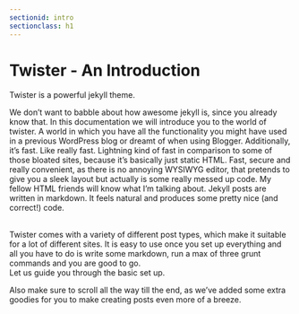 ```yaml
---
sectionid: intro
sectionclass: h1
---
```


# Twister - An Introduction

Twister is a powerful jekyll theme. 

We don’t want to babble about how awesome jekyll is, since you already know that. In this documentation we will introduce you to the world of twister. A world in which you have all  the functionality you might have used in a previous WordPress blog or dreamt of when using Blogger. Additionally, it’s fast. Like really fast. Lightning kind of fast in comparison to some of those bloated sites, because it’s basically just static HTML. Fast, secure and really convenient, as there is no annoying WYSIWYG editor, that pretends to give you a sleek layout but actually is some really messed up code. My fellow HTML friends will know what I’m talking about. Jekyll posts are written in markdown. It feels natural and produces some pretty nice (and correct!) code.

<br>
Twister comes with a variety of different post types, which make it suitable for a lot of different sites. It is easy to use once you set up everything and all you have to do is write some markdown, run a max of three grunt commands and you are good to go.

<br>
Let us guide you through the basic set up.

Also make sure to scroll all the way till the end, as we’ve added some extra goodies for you to make creating posts even more of a breeze.